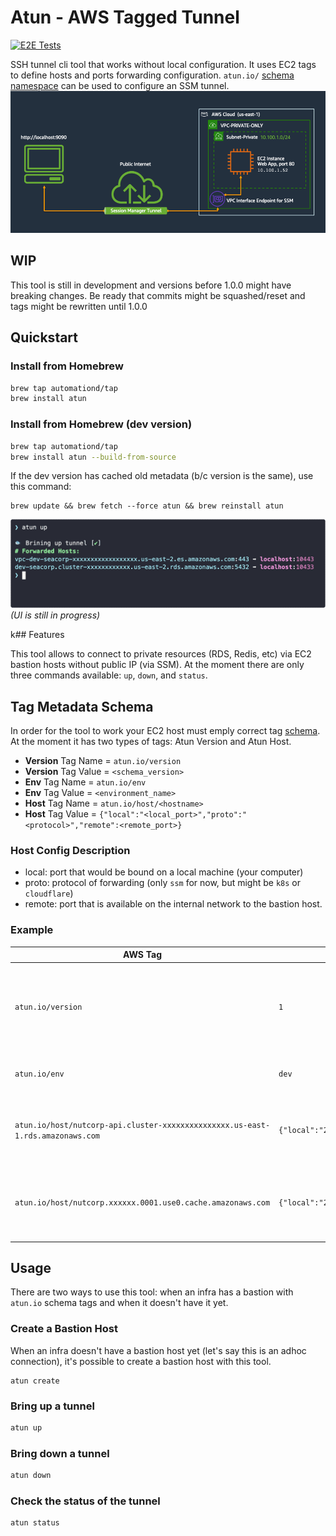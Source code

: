 # Atun - AWS Tagged Tunnel
[![E2E Tests](https://github.com/automationd/atun/actions/workflows/pr.yml/badge.svg)](https://github.com/AutomationD/atun/actions/workflows/pr.yml)

SSH tunnel cli tool that works without local configuration. It uses EC2 tags to define hosts and ports forwarding
configuration.
`atun.io/` [schema namespace](#tag-metadata-schema) can be used to configure an SSM tunnel.
![img.png](img.png)

## WIP

This tool is still in development and versions before 1.0.0 might have breaking changes.
Be ready that commits might be squashed/reset and tags might be rewritten until 1.0.0

## Quickstart

### Install from Homebrew
```bash
brew tap automationd/tap
brew install atun
```

### Install from Homebrew (dev version)
```bash
brew tap automationd/tap
brew install atun --build-from-source
```
If the dev version has cached old metadata (b/c version is the same), use this command:
```shell
brew update && brew fetch --force atun && brew reinstall atun
```

![demo.gif](demo.gif)
_(UI is still in progress)_

k## Features

This tool allows to connect to private resources (RDS, Redis, etc) via EC2 bastion hosts without public IP (via SSM).
At the moment there are only three commands available: `up`, `down`, and `status`.

## Tag Metadata Schema

In order for the tool to work your EC2 host must emply correct tag [schema](schemas/schema.json).
At the moment it has two types of tags: Atun Version and Atun Host.

- **Version** Tag Name = `atun.io/version`
- **Version** Tag Value = `<schema_version>`
- **Env** Tag Name = `atun.io/env`
- **Env** Tag Value = `<environment_name>`
- **Host** Tag Name = `atun.io/host/<hostname>`
- **Host** Tag Value = `{"local":"<local_port>","proto":"<protocol>","remote":<remote_port>}`

### Host Config Description

- local: port that would be bound on a local machine (your computer)
- proto: protocol of forwarding (only `ssm` for now, but might be `k8s` or `cloudflare`)
- remote: port that is available on the internal network to the bastion host.

### Example

| AWS Tag                                                                        | Value                                           | Description                                                               |
|--------------------------------------------------------------------------------|-------------------------------------------------|---------------------------------------------------------------------------|
| `atun.io/version`                                                              | `1`                                             | Schema Version. It might change if significant changes would be intoduced |
| `atun.io/env`                                                                  | `dev`                                           | Specified environment of the bastion host                                 |
| `atun.io/host/nutcorp-api.cluster-xxxxxxxxxxxxxxx.us-east-1.rds.amazonaws.com` | `{"local":"23306","proto":"ssm","remote":3306}` | Describes host config and how to forward ports for a MySQL RDS            |
| `atun.io/host/nutcorp.xxxxxx.0001.use0.cache.amazonaws.com`                    | `{"local":"26379","proto":"ssm","remote":6379}` | Describes host config and how to forward ports for ElastiCache Redis      |

## Usage
There are two ways to use this tool: when an infra has a bastion with `atun.io` schema tags and when it doesn't have it yet.

### Create a Bastion Host
When an infra doesn't have a bastion host yet (let's say this is an adhoc connection), it's possible to create a bastion host with this tool.

```shell
atun create
```

### Bring up a tunnel
```bash
atun up
```

### Bring down a tunnel

```bash
atun down
```

### Check the status of the tunnel

```bash
atun status
```

##
